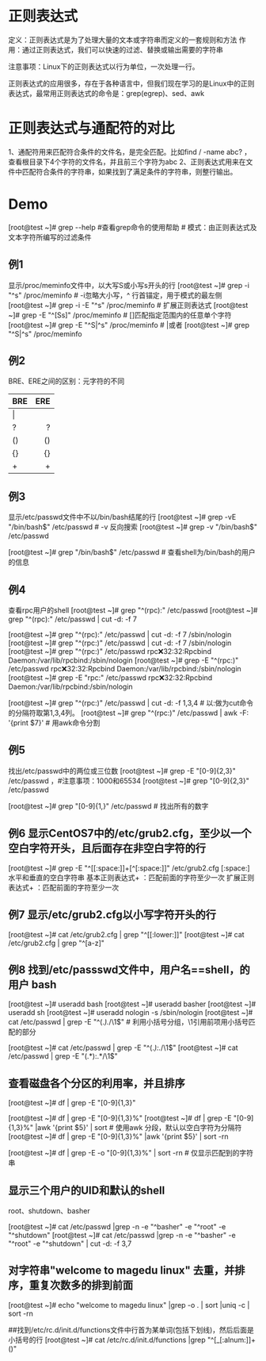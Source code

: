 # 正则表达式
定义：正则表达式是为了处理大量的文本或字符串而定义的一套规则和方法
作用：通过正则表达式，我们可以快速的过滤、替换或输出需要的字符串

注意事项：Linux下的正则表达式以行为单位，一次处理一行。

正则表达式的应用很多，存在于各种语言中，但我们现在学习的是Linux中的正则表达式，最常用正则表达式的命令是：grep(egrep)、sed、awk

# 正则表达式与通配符的对比
1、通配符用来匹配符合条件的文件名，是完全匹配。比如find / -name abc? ，查看根目录下4个字符的文件名，并且前三个字符为abc
2、正则表达式用来在文件中匹配符合条件的字符串，如果找到了满足条件的字符串，则整行输出。

# Demo
[root@test ~]# grep --help #查看grep命令的使用帮助
     # 模式：由正则表达式及文本字符所编写的过滤条件

## 例1
显示/proc/meminfo文件中，以大写S或小写s开头的行
    [root@test ~]# grep -i "^s" /proc/meminfo  # -i忽略大小写，^ 行首锚定，用于模式的最左侧
    [root@test ~]# grep -i -E "^s" /proc/meminfo  # 扩展正则表达式
    [root@test ~]# grep -E "^[Ss]" /proc/meminfo # []匹配指定范围内的任意单个字符
    [root@test ~]# grep -E "^S|^s" /proc/meminfo  # |或者
    [root@test ~]# grep "^S\|^s" /proc/meminfo 

## 例2
BRE、ERE之间的区别：元字符的不同

| BRE | ERE |
| :------| ------: |
| \| | | | 
| \? | ? |
| \(\) | () |
| \{\} | {} |
| \+ | + |

## 例3
显示/etc/passwd文件中不以/bin/bash结尾的行
[root@test ~]# grep -vE "/bin/bash$" /etc/passwd # -v 反向搜索
[root@test ~]# grep -v "/bin/bash$" /etc/passwd


[root@test ~]# grep  "/bin/bash$" /etc/passwd # 查看shell为/bin/bash的用户的信息

## 例4
查看rpc用户的shell
[root@test ~]# grep "^\(rpc\):" /etc/passwd
[root@test ~]# grep "^\(rpc\):" /etc/passwd | cut -d: -f 7

[root@test ~]# grep "^\(rpc\):" /etc/passwd | cut -d: -f 7
/sbin/nologin
[root@test ~]# grep "^\(rpc:\)" /etc/passwd | cut -d: -f 7
/sbin/nologin
[root@test ~]# grep "^\(rpc:\)" /etc/passwd
rpc:x:32:32:Rpcbind Daemon:/var/lib/rpcbind:/sbin/nologin
[root@test ~]# grep -E "^(rpc:)" /etc/passwd
rpc:x:32:32:Rpcbind Daemon:/var/lib/rpcbind:/sbin/nologin
[root@test ~]# grep -E "rpc:" /etc/passwd
rpc:x:32:32:Rpcbind Daemon:/var/lib/rpcbind:/sbin/nologin

[root@test ~]# grep "^\(rpc:\)" /etc/passwd | cut -d: -f 1,3,4 # 以:做为cut命令的分隔符取第1,3,4列。
[root@test ~]# grep "^\(rpc:\)" /etc/passwd | awk -F: '{print $7}' # 用awk命令分割

## 例5
找出/etc/passwd中的两位或三位数
[root@test ~]# grep -E "[0-9]{2,3}" /etc/passwd ，#注意事项：1000和65534
[root@test ~]# grep  "[0-9]\{2,3\}" /etc/passwd

[root@test ~]# grep "[0-9]\{1,\}" /etc/passwd # 找出所有的数字


## 例6 显示CentOS7中的/etc/grub2.cfg，至少以一个空白字符开头，且后面存在非空白字符的行
[root@test ~]# grep -E "^[[:space:]]+[^[:space:]]" /etc/grub2.cfg
[:space:] 水平和垂直的空白字符串
基本正则表达式\+ ：匹配前面的字符至少一次
扩展正则表达式+  ：匹配前面的字符至少一次


## 例7 显示/etc/grub2.cfg以小写字符开头的行
[root@test ~]# cat /etc/grub2.cfg | grep "^[[:lower:]]"
[root@test ~]# cat /etc/grub2.cfg | grep "^[a-z]"

## 例8 找到/etc/passswd文件中，用户名==shell，的用户 bash
[root@test ~]# useradd bash
[root@test ~]# useradd basher
[root@test ~]# useradd sh
[root@test ~]# useradd nologin -s /sbin/nologin
[root@test ~]# cat /etc/passwd | grep -E "^(.*).*/\1$" # 利用小括号分组，\1引用前项用小括号匹配的部分

[root@test ~]# cat /etc/passwd | grep -E "^(.*):.*/\1$"  
[root@test ~]# cat /etc/passwd | grep -E "(.*):.*/\1$"

## 查看磁盘各个分区的利用率，并且排序
[root@test ~]# df | grep -E "[0-9]{1,3}" 

[root@test ~]# df | grep -E "[0-9]{1,3}%" 
[root@test ~]# df | grep -E "[0-9]{1,3}%" |awk '{print $5}' | sort
    # 使用awk 分段，默认以空白字符为分隔符
[root@test ~]# df | grep -E "[0-9]{1,3}%" |awk '{print $5}' | sort -rn

[root@test ~]# df | grep -E -o  "[0-9]{1,3}%" | sort -rn # 仅显示匹配到的字符串

## 显示三个用户的UID和默认的shell
root、shutdown、basher

[root@test ~]# cat /etc/passwd |grep -n -e "^basher" -e "^root" -e "^shutdown"
[root@test ~]# cat /etc/passwd |grep -n -e "^basher" -e "^root" -e "^shutdown" | cut -d: -f 3,7 

## 对字符串"welcome to magedu linux" 去重，并排序，重复次数多的排到前面
[root@test ~]# echo "welcome to magedu linux" |grep -o . | sort |uniq -c | sort -rn

##找到/etc/rc.d/init.d/functions文件中行首为某单词(包括下划线)，然后后面是小括号的行
[root@test ~]# cat /etc/rc.d/init.d/functions |grep "^[_[:alnum:]]\+()"
